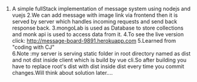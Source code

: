 1. A simple fullStack implementation of message system using nodejs and vuejs
2.We can add message with image link via frontend then it is served by server which handles incoming requests and send back response back.
3.mongoLab is used as Database to store collections and monk api is used to access data from it.
4.To see the live version click: http://message-board-9891.herokuapp.com
5.Learned from "coding with CJ"  
6.Note :my server is serving static folder in root directory named as dist and not dist inside client which is build by vue cli.So after building you have to replace root's dist with dist inside dist every time you commit changes.Will think about solution later....
